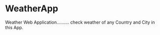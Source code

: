 # WeatherApp
 Weather Web Application..........
 check weather of any Country and City in this App.
